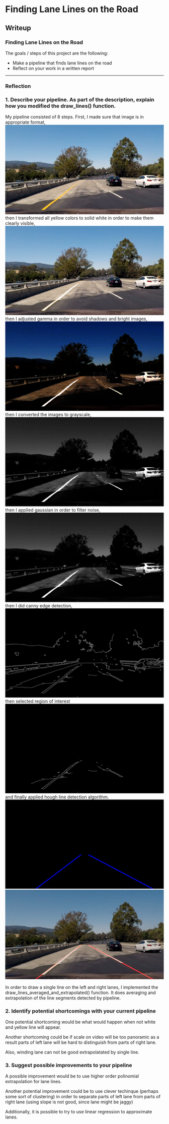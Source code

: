 # **Finding Lane Lines on the Road** 

## Writeup

### Finding Lane Lines on the Road

The goals / steps of this project are the following:
* Make a pipeline that finds lane lines on the road
* Reflect on your work in a written report


[//]: # (Image References)

[image1]: ./examples/grayscale.jpg "Grayscale"
[image_105_original]: ./test_images/105.jpg "Image_105.jpg"
[image_105_blurred_gray]: ./test_images_output/105_blurred_gray.jpg "Blurred_gray"
[image_105_bounded_edges]: ./test_images_output/105_bounded_edges.jpg "Bounded edges"
[image_105_edges]: ./test_images_output/105_edges.jpg "Edges"
[image_105_gamma_corrected]: ./test_images_output/105_gamma_corrected.jpg "Gamma corrected"
[image_105_gray]: ./test_images_output/105_gray.jpg "Gray"
[image_105_lines]: ./test_images_output/105_lines.jpg "Lines"
[image_105_white]: ./test_images_output/105_white.jpg "White"
[image_105]: ./test_images_output/105.jpg "Processed"

---

### Reflection

### 1. Describe your pipeline. As part of the description, explain how you modified the draw_lines() function.

My pipeline consisted of 8 steps.
First, I made sure that image is in appropriate format,
![alt text][image_105_original]
then I transformed all yellow colors to solid white in order to make them clearly visible,
![alt text][image_105_white]
then I adjusted gamma in order to avoid shadows and bright images,
![alt text][image_105_gamma_corrected]
then I converted the images to grayscale,
![alt text][image_105_gray]
then I applied gaussian in order to filter noise,
![alt text][image_105_blurred_gray]
then I did canny edge detection,
![alt text][image_105_edges]
then selected region of interest
![alt text][image_105_bounded_edges]
and finally applied hough line detection algorithm.
![alt text][image_105_lines]
![alt text][image_105]

In order to draw a single line on the left and right lanes, I implemented the draw_lines_averaged_and_extrapolated() function. It does averaging and extrapolation of the line segments detected by pipeline.


### 2. Identify potential shortcomings with your current pipeline


One potential shortcoming would be what would happen when not white and yellow line will appear. 

Another shortcoming could be if scale on video will be too panoramic as a result parts of left lane will be hard to distinguish from parts of right lane.

Also, winding lane can not be good extrapolatated by single line.


### 3. Suggest possible improvements to your pipeline

A possible improvement would be to use higher order polinomial extrapolation for lane lines.

Another potential improvement could be to use clever techinque (perhaps some sort of clustering) in order to separate parts of left lane from parts of right lane (using slope is not good, since lane might be jaggy)

Additionally, it is possible to try to use linear regression to approximate lanes.
